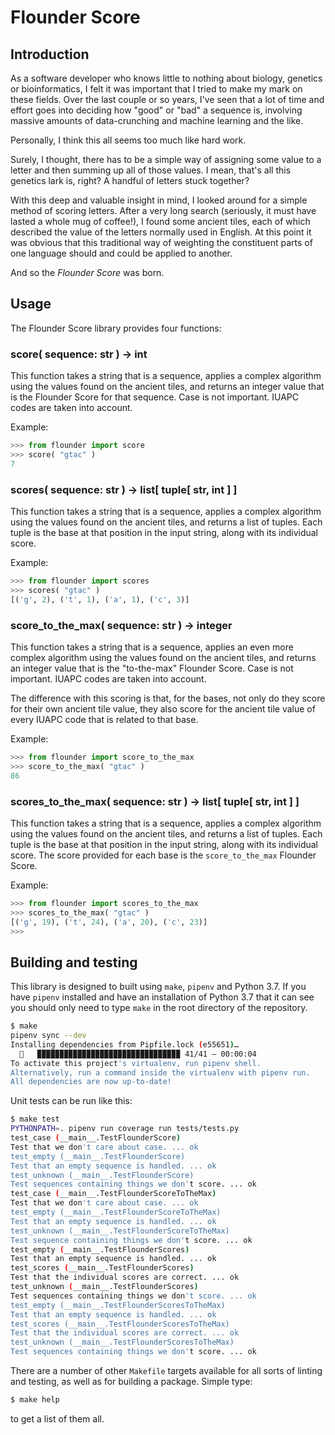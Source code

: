 # Flounder Score

## Introduction

As a software developer who knows little to nothing about biology, genetics
or bioinformatics, I felt it was important that I tried to make my mark on
these fields. Over the last couple or so years, I've seen that a lot of time
and effort goes into deciding how "good" or "bad" a sequence is, involving
massive amounts of data-crunching and machine learning and the like.

Personally, I think this all seems too much like hard work.

Surely, I thought, there has to be a simple way of assigning some value to a
letter and then summing up all of those values. I mean, that's all this
genetics lark is, right? A handful of letters stuck together?

With this deep and valuable insight in mind, I looked around for a simple
method of scoring letters. After a very long search (seriously, it must have
lasted a whole mug of coffee!), I found some ancient tiles, each of which
described the value of the letters normally used in English. At this point
it was obvious that this traditional way of weighting the constituent parts
of one language should and could be applied to another.

And so the *Flounder Score* was born.

## Usage

The Flounder Score library provides four functions:

### score( sequence: str ) -> int

This function takes a string that is a sequence, applies a complex algorithm
using the values found on the ancient tiles, and returns an integer value
that is the Flounder Score for that sequence. Case is not important. IUAPC
codes are taken into account.

Example:

```python
>>> from flounder import score
>>> score( "gtac" )
7
```

### scores( sequence: str ) -> list[ tuple[ str, int ] ]

This function takes a string that is a sequence, applies a complex algorithm
using the values found on the ancient tiles, and returns a list of tuples.
Each tuple is the base at that position in the input string, along with its
individual score.

Example:

```python
>>> from flounder import scores
>>> scores( "gtac" )
[('g', 2), ('t', 1), ('a', 1), ('c', 3)]
```

### score_to_the_max( sequence: str ) -> integer

This function takes a string that is a sequence, applies an even more
complex algorithm using the values found on the ancient tiles, and returns
an integer value that is the "to-the-max" Flounder Score. Case is not
important. IUAPC codes are taken into account.

The difference with this scoring is that, for the bases, not only do they
score for their own ancient tile value, they also score for the ancient tile
value of every IUAPC code that is related to that base.

Example:

```python
>>> from flounder import score_to_the_max
>>> score_to_the_max( "gtac" )
86
```

### scores_to_the_max( sequence: str ) -> list[ tuple[ str, int ] ]

This function takes a string that is a sequence, applies a complex algorithm
using the values found on the ancient tiles, and returns a list of tuples.
Each tuple is the base at that position in the input string, along with its
individual score. The score provided for each base is the `score_to_the_max`
Flounder Score.

Example:

```python
>>> from flounder import scores_to_the_max
>>> scores_to_the_max( "gtac" )
[('g', 19), ('t', 24), ('a', 20), ('c', 23)]
>>>
```

## Building and testing

This library is designed to built using `make`, `pipenv` and Python 3.7. If
you have `pipenv` installed and have an installation of Python 3.7 that it
can see you should only need to type `make` in the root directory of the
repository.

```sh
$ make
pipenv sync --dev
Installing dependencies from Pipfile.lock (e55651)…
  🐍   ▉▉▉▉▉▉▉▉▉▉▉▉▉▉▉▉▉▉▉▉▉▉▉▉▉▉▉▉▉▉▉▉ 41/41 — 00:00:04
To activate this project's virtualenv, run pipenv shell.
Alternatively, run a command inside the virtualenv with pipenv run.
All dependencies are now up-to-date!
```

Unit tests can be run like this:

```sh
$ make test
PYTHONPATH=. pipenv run coverage run tests/tests.py
test_case (__main__.TestFlounderScore)
Test that we don't care about case. ... ok
test_empty (__main__.TestFlounderScore)
Test that an empty sequence is handled. ... ok
test_unknown (__main__.TestFlounderScore)
Test sequences containing things we don't score. ... ok
test_case (__main__.TestFlounderScoreToTheMax)
Test that we don't care about case. ... ok
test_empty (__main__.TestFlounderScoreToTheMax)
Test that an empty sequence is handled. ... ok
test_unknown (__main__.TestFlounderScoreToTheMax)
Test sequence containing things we don't score. ... ok
test_empty (__main__.TestFlounderScores)
Test that an empty sequence is handled. ... ok
test_scores (__main__.TestFlounderScores)
Test that the individual scores are correct. ... ok
test_unknown (__main__.TestFlounderScores)
Test sequences containing things we don't score. ... ok
test_empty (__main__.TestFlounderScoresToTheMax)
Test that an empty sequence is handled. ... ok
test_scores (__main__.TestFlounderScoresToTheMax)
Test that the individual scores are correct. ... ok
test_unknown (__main__.TestFlounderScoresToTheMax)
Test sequences containing things we don't score. ... ok
```

There are a number of other `Makefile` targets available for all sorts of
linting and testing, as well as for building a package. Simple type:

```sh
$ make help
```

to get a list of them all.

[//]: # (README.md ends here)
